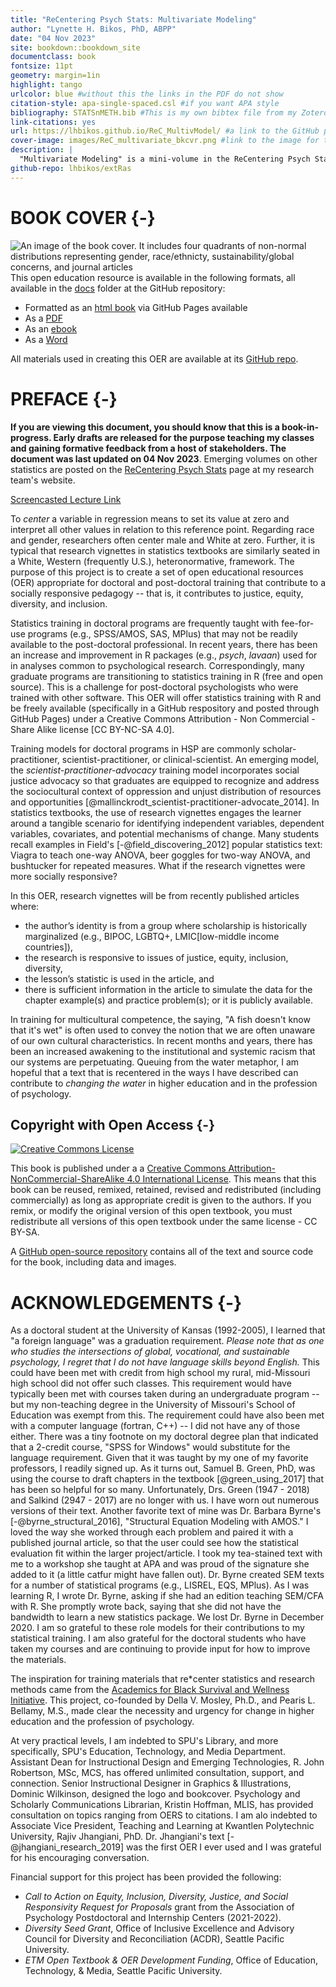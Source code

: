 ```yaml
--- 
title: "ReCentering Psych Stats: Multivariate Modeling"
author: "Lynette H. Bikos, PhD, ABPP"
date: "04 Nov 2023" 
site: bookdown::bookdown_site
documentclass: book
fontsize: 11pt
geometry: margin=1in
highlight: tango
urlcolor: blue #without this the links in the PDF do not show
citation-style: apa-single-spaced.csl #if you want APA style
bibliography: STATSnMETH.bib #This is my own bibtex file from my Zotero account. If this file is not in the project folder there will be an error and the book will not build.
link-citations: yes
url: https://lhbikos.github.io/ReC_MultivModel/ #a link to the GitHub pages where it is rendered
cover-image: images/ReC_multivariate_bkcvr.png #link to the image for the book shows up in previews
description: |
  "Multivariate Modeling" is a mini-volume in the ReCentering Psych Stats series. The first portion of the book includes lessons on scrubbing and scoring data, data diagnostics (including managing missingness), and multiple imputation. The second portion of the book introduces conditional process analysis, using the R package lavaan. Lessons include simple mediation, complex mediation, simple moderation, and moderated mediation.
github-repo: lhbikos/extRas
---
```


# BOOK COVER {-}

![An image of the book cover. It includes four quadrants of non-normal distributions representing gender, race/ethnicty, sustainability/global concerns, and journal articles](images/ReC_multivariate_bkcvr.png)
This open education resource is available in the following formats, all available in the [docs](https://github.com/lhbikos/ReC_MultivModel/tree/main/docs) folder at the GitHub repository:

* Formatted as an [html book](https://lhbikos.github.io/ReC_MultivModel/) via GitHub Pages available 
* As a [PDF](https://github.com/lhbikos/ReC_MultivModel/blob/main/docs/ReC_MultMod.pdf) 
* As an [ebook](https://github.com/lhbikos/ReC_MultivModel/blob/main/docs/ReC_MultMod.epub) 
* As a [Word](https://github.com/lhbikos/ReC_MultivModel/blob/main/docs/ReC_MultMod.docx)

All materials used in creating this OER are available at its [GitHub repo](https://github.com/lhbikos/ReC_MultivModel).


# PREFACE {-}

**If you are viewing this document, you should know that this is a book-in-progress.  Early drafts are released for the purpose teaching my classes and gaining formative feedback from a host of stakeholders. The document was last updated on 04 Nov 2023**.  Emerging volumes on other statistics are posted on the [ReCentering Psych Stats](https://lhbikos.github.io/BikosRVT/ReCenter.html) page at my research team's website. 

[Screencasted Lecture Link](https://spu.hosted.panopto.com/Panopto/Pages/Viewer.aspx?id=c932455e-ef06-444a-bdca-acf7012d759a)

To *center* a variable in regression means to set its value at zero and interpret all other values in relation to this reference point. Regarding race and gender, researchers often center male and White at zero. Further, it is typical that research vignettes in statistics textbooks are similarly seated in a White, Western (frequently U.S.), heteronormative, framework. The purpose of this project is to create a set of open educational resources (OER) appropriate for doctoral and post-doctoral training that contribute to a socially responsive pedagogy -- that is, it contributes to justice, equity, diversity, and inclusion. 

Statistics training in doctoral programs are frequently taught with fee-for-use programs (e.g., SPSS/AMOS, SAS, MPlus) that may not be readily available to the post-doctoral professional. In recent years, there has been an increase and improvement in R packages (e.g., *psych*, *lavaan*) used for in analyses common to psychological research. Correspondingly, many graduate programs are transitioning to statistics training in R (free and open source).  This is a challenge for post-doctoral psychologists who were trained with other software. This OER will offer statistics training with R and be freely available (specifically in a GitHub respository and posted through GitHub Pages) under a Creative Commons Attribution - Non Commercial - Share Alike license [CC BY-NC-SA 4.0]. 

Training models for doctoral programs in HSP are commonly scholar-practitioner, scientist-practitioner, or clinical-scientist.  An emerging model, the *scientist-practitioner-advocacy* training model incorporates social justice advocacy so that graduates are equipped to recognize and address the sociocultural context of oppression and unjust distribution of resources and opportunities [@mallinckrodt_scientist-practitioner-advocate_2014]. In statistics textbooks, the use of research vignettes engages the learner around a tangible scenario for identifying independent variables, dependent variables, covariates, and potential mechanisms of change. Many students recall examples in Field's  [-@field_discovering_2012] popular statistics text:  Viagra to teach one-way ANOVA, beer goggles for two-way ANOVA, and bushtucker for repeated measures.  What if the research vignettes were more socially responsive? 

In this OER, research vignettes will be from recently published articles where: 

* the author’s identity is from a group where scholarship is historically marginalized (e.g., BIPOC, LGBTQ+, LMIC[low-middle income countries]), 
* the research is responsive to issues of justice, equity, inclusion, diversity, 
* the lesson’s statistic is used in the article, and 
* there is sufficient information in the article to simulate the data for the chapter example(s) and practice problem(s); or it is publicly available.  

In training for multicultural competence, the saying, "A fish doesn't know that it's wet" is often used to convey the notion that we are often unaware of our own cultural characteristics. In recent months and years, there has been an increased awakening to the institutional and systemic racism that our systems are perpetuating. Queuing from the water metaphor, I am hopeful that a text that is recentered in the ways I have described can contribute to *changing the water* in higher education and in the profession of psychology.


## Copyright with Open Access {-}
<a rel="license" href="http://creativecommons.org/licenses/by-nc-sa/4.0/"><img alt="Creative Commons License" style="border-width:0" src="https://i.creativecommons.org/l/by-nc-sa/4.0/88x31.png" /></a>

This book is published under a a <a rel="license" href="http://creativecommons.org/licenses/by-nc-sa/4.0/">Creative Commons Attribution-NonCommercial-ShareAlike 4.0 International License</a>. This means that this book can be reused, remixed, retained, revised and redistributed (including commercially) as long as appropriate credit is given to the authors. If you remix, or modify the original version of this open textbook, you must redistribute all versions of this open textbook under the same license - CC BY-SA.

A [GitHub open-source repository](https://github.com/lhbikos/ReC_MultivModel) contains all of the text and source code for the book, including data and images. 

# ACKNOWLEDGEMENTS {-}

As a doctoral student at the University of Kansas (1992-2005), I learned that "a foreign language" was a graduation requirement. *Please note that as one who studies the intersections of global, vocational, and sustainable psychology, I regret that I do not have language skills beyond English.* This could have been met with credit from high school my rural, mid-Missouri high school did not offer such classes. This requirement would have typically been met with courses taken during an undergraduate program -- but my non-teaching degree in the University of Missouri's School of Education was exempt from this. The requirement could have also been met with a computer language (fortran, C++) -- I did not have any of those either. There was a tiny footnote on my doctoral degree plan that indicated that a 2-credit course, "SPSS for Windows" would substitute for the language requirement.  Given that it was taught by my one of my favorite professors, I readily signed up. As it turns out, Samuel B. Green, PhD, was using the course to draft chapters in the textbook [@green_using_2017] that has been so helpful for so many. Unfortunately, Drs. Green (1947 - 2018) and Salkind (2947 - 2017) are no longer with us. I have worn out numerous versions of their text. Another favorite text of mine was Dr. Barbara Byrne's [-@byrne_structural_2016], "Structural Equation Modeling with AMOS." I loved the way she worked through each problem and paired it with a published journal article, so that the user could see how the statistical evaluation fit within the larger project/article. I took my tea-stained text with me to a workshop she taught at APA and was proud of the signature she added to it (a little catfur might have fallen out).  Dr. Byrne created SEM texts for a number of statistical programs (e.g., LISREL, EQS, MPlus). As I was learning R, I wrote Dr. Byrne, asking if she had an edition teaching SEM/CFA with R. She promptly wrote back, saying that she did not have the bandwidth to learn a new statistics package.  We lost Dr. Byrne in December 2020. I am so grateful to these role models for their contributions to my statistical training.  I am also grateful for the doctoral students who have taken my courses and are continuing to provide input for how to improve the materials.

The inspiration for training materials that re*center statistics and research methods came from the [Academics for Black Survival and Wellness Initiative](https://www.academics4blacklives.com/). This project, co-founded by Della V. Mosley, Ph.D., and Pearis L. Bellamy, M.S., made clear the necessity and urgency for change in higher education and the profession of psychology. 

At very practical levels, I am indebted to SPU's Library, and more specifically, SPU's Education, Technology, and Media Department.  Assistant Dean for Instructional Design and Emerging Technologies, R. John Robertson, MSc, MCS, has offered unlimited consultation, support, and connection. Senior Instructional Designer in Graphics & Illustrations, Dominic Wilkinson, designed the logo and bookcover.  Psychology and Scholarly Communications Librarian, Kristin Hoffman, MLIS, has provided consultation on topics ranging from OERS to citations. I am alo indebted to Associate Vice President, Teaching and Learning at Kwantlen Polytechnic University, Rajiv Jhangiani, PhD. Dr. Jhangiani's text [-@jhangiani_research_2019] was the first OER I ever used and I was grateful for his encouraging conversation.

Financial support for this project has been provided the following:

*  *Call to Action on Equity, Inclusion, Diversity, Justice, and Social Responsivity Request for Proposals* grant from the Association of Psychology Postdoctoral and Internship Centers (2021-2022). 
*  *Diversity Seed Grant*, Office of Inclusive Excellence and Advisory Council for Diversity and Reconciliation (ACDR), Seattle Pacific University.
*  *ETM Open Textbook & OER Development Funding*, Office of Education, Technology, & Media, Seattle Pacific University.  



